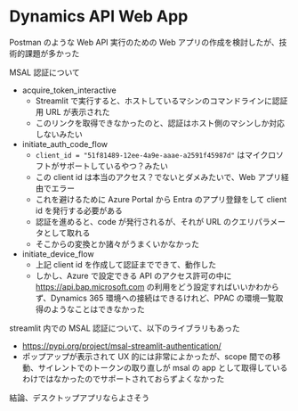 # Dynamics API Web App

Postman のような Web API 実行のための Web アプリの作成を検討したが、技術的課題が多かった

MSAL 認証について

* acquire_token_interactive
  * Streamlit で実行すると、ホストしているマシンのコマンドラインに認証用 URL が表示された
  * このリンクを取得できなかったのと、認証はホスト側のマシンしか対応しないみたい
* initiate_auth_code_flow
  * `client_id = "51f81489-12ee-4a9e-aaae-a2591f45987d"` はマイクロソフトがサポートしているやつ？みたい
  * この client id は本当のアクセス？でないとダメみたいで、Web アプリ経由でエラー
  * これを避けるために Azure Portal から Entra のアプリ登録をして client id を発行する必要がある
  * 認証を進めると、code が発行されるが、それが URL のクエリパラメータとして取れる
  * そこからの変換とか諸々がうまくいかなかった
* initiate_device_flow
  * 上記 client id を作成して認証までできて、動作した
  * しかし、Azure で設定できる API のアクセス許可の中に <https://api.bap.microsoft.com> の利用をどう設定すればいいかわからず、Dynamics 365 環境への接続はできるけれど、PPAC の環境一覧取得のようなことはできなかった

streamlit 内での MSAL 認証について、以下のライブラリもあった

* <https://pypi.org/project/msal-streamlit-authentication/>
* ポップアップが表示されて UX 的には非常によかったが、scope 間での移動、サイレントでのトークンの取り直しが msal の app として取得しているわけではなかったのでサポートされておらずよくなかった

結論、デスクトップアプリならよさそう
